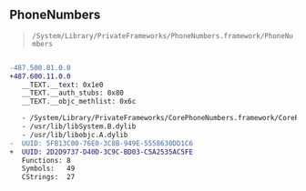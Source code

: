 ## PhoneNumbers

> `/System/Library/PrivateFrameworks/PhoneNumbers.framework/PhoneNumbers`

```diff

-487.500.81.0.0
+487.600.11.0.0
   __TEXT.__text: 0x1e0
   __TEXT.__auth_stubs: 0x80
   __TEXT.__objc_methlist: 0x6c

   - /System/Library/PrivateFrameworks/CorePhoneNumbers.framework/CorePhoneNumbers
   - /usr/lib/libSystem.B.dylib
   - /usr/lib/libobjc.A.dylib
-  UUID: 5FB13C00-76E0-3C8B-949E-5558630DD1C6
+  UUID: 2D2D9737-D40D-3C9C-BD03-C5A2535AC5FE
   Functions: 8
   Symbols:   49
   CStrings:  27

```
